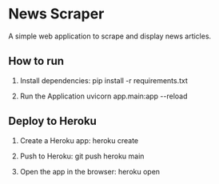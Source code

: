 # News Scraper

A simple web application to scrape and display news articles.

## How to run

1. Install dependencies:
pip install -r requirements.txt

2. Run the Application
uvicorn app.main:app --reload

## Deploy to Heroku

1. Create a Heroku app:
heroku create

2. Push to Heroku:
git push heroku main

3. Open the app in the browser:
heroku open

